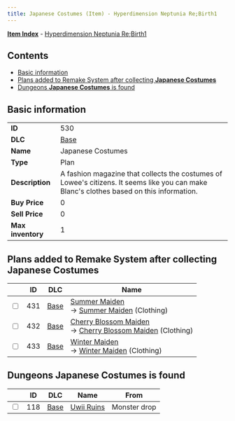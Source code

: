 ```yaml
---
title: Japanese Costumes (Item) - Hyperdimension Neptunia Re;Birth1
---
```


[**Item Index**](/neptunia/rb1/item/index.html) - [Hyperdimension Neptunia Re;Birth1](/neptunia/rb1)

## Contents

- [Basic information](#basic-information)
- [Plans added to Remake System after collecting **Japanese Costumes**](#plans-added-to-remake-system-after-collecting-japanese-costumes)
- [Dungeons **Japanese Costumes** is found](#dungeons-japanese-costumes-is-found)
## Basic information

|   |   |
| -- | -- |
| **ID** | 530 |
| **DLC** | [Base](/neptunia/rb1/dlc/1-base.html) |
| **Name** | Japanese Costumes |
| **Type** | Plan |
| **Description** | A fashion magazine that collects the costumes of Lowee's citizens. It seems like you can make Blanc's clothes based on this information. |
| **Buy Price** | 0 |
| **Sell Price** | 0 |
| **Max inventory** | 1 |


## Plans added to Remake System after collecting **Japanese Costumes**

|    | ID | DLC | Name |
| -- | -- | --- | ---- |
| <input type="checkbox" id="rb1-remake-1-431" class="trackbox" /> | 431 | [Base](/neptunia/rb1/dlc/1-base.html) | [Summer Maiden](/neptunia/rb1/remake/1-431-summer-maiden.html)<br /> → [Summer Maiden](/neptunia/rb1/item/1-2846-summer-maiden.html) (Clothing) |
| <input type="checkbox" id="rb1-remake-1-432" class="trackbox" /> | 432 | [Base](/neptunia/rb1/dlc/1-base.html) | [Cherry Blossom Maiden](/neptunia/rb1/remake/1-432-cherry-blossom-maiden.html)<br /> → [Cherry Blossom Maiden](/neptunia/rb1/item/1-2847-cherry-blossom-maiden.html) (Clothing) |
| <input type="checkbox" id="rb1-remake-1-433" class="trackbox" /> | 433 | [Base](/neptunia/rb1/dlc/1-base.html) | [Winter Maiden](/neptunia/rb1/remake/1-433-winter-maiden.html)<br /> → [Winter Maiden](/neptunia/rb1/item/1-2848-winter-maiden.html) (Clothing) |


## Dungeons **Japanese Costumes** is found

|    | ID | DLC | Name | From |
| -- | -- | --- | ---- | ---- |
| <input type="checkbox" id="rb1-dungeon-1-118" class="trackbox" /> | 118 | [Base](/neptunia/rb1/dlc/1-base.html) | [Uwii Ruins](/neptunia/rb1/dungeon/1-118-uwii-ruins.html) | Monster drop |
